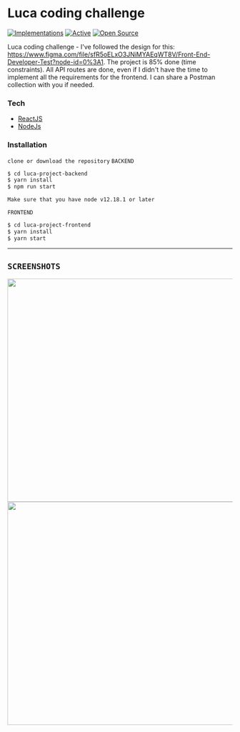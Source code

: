 # Luca coding challenge 

[![Implementations](https://img.shields.io/badge/%F0%9F%92%A1-implementations-8C8E93.svg?style=flat)](https://github.com/kentcdodds/all-contributors/blob/master/other/IMPLEMENTATIONS.md) [![Active](http://img.shields.io/badge/Status-Active-green.svg)](https://tterb.github.io)  [![Open Source](https://badges.frapsoft.com/os/v1/open-source.svg?v=103)](https://opensource.org/) 

Luca coding challenge - I've followed the design for this: https://www.figma.com/file/sfR5oELxO3JNiMYAEqWT8V/Front-End-Developer-Test?node-id=0%3A1. The project is 85% done (time constraints). All API routes are done, even if I didn't have the time to implement all the requirements for the frontend. I can share a Postman collection with you if needed.

### Tech

* [ReactJS](https://reactjs.org/) 
* [NodeJs](https://nodejs.org/en/)

### Installation


```clone or download the repository```
```BACKEND```
```sh
$ cd luca-project-backend
$ yarn install
$ npm run start
```
  ```sh
  Make sure that you have node v12.18.1 or later
  ```


  ```FRONTEND```
  ```sh
$ cd luca-project-frontend
$ yarn install
$ yarn start
```
---

## `SCREENSHOTS`
<p>
  <img src="https://github.com/ungurnicoleta/luca-code-challenge/blob/master/luca-project-frontend/src/assets/images/SS2.png" width="750" height="500"/>
  <br/>    
  <img src="https://github.com/ungurnicoleta/luca-code-challenge/blob/master/luca-project-frontend/src/assets/images/SS1.png" width="750" height="500"/>
</p>
